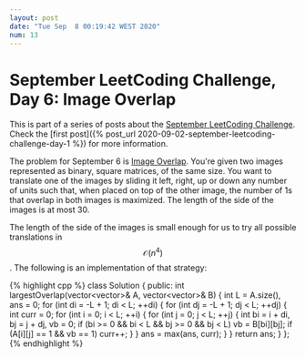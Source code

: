 ```yaml
---
layout: post
date: "Tue Sep  8 00:19:42 WEST 2020"
num: 13
---
```


# September LeetCoding Challenge, Day 6: Image Overlap

<div class="message" markdown="1">

This is part of a series of posts about the [September LeetCoding
Challenge][september-challenge]. Check the [first post]({% post_url
2020-09-02-september-leetcoding-challenge-day-1 %}) for more information.

</div>

The problem for September 6 is [Image Overlap][problem]. You're given two images
represented as binary, square matrices, of the same size. You want to translate
one of the images by sliding it left, right, up or down any number of units such
that, when placed on top of the other image, the number of 1s that overlap in
both images is maximized. The length of the side of the images is at most 30.

The length of the side of the images is small enough for us to try all possible
translations in $$\mathcal{O}(n^4)$$. The following is an implementation of that
strategy:

{% highlight cpp %}
class Solution {
public:
  int largestOverlap(vector<vector<int>>& A, vector<vector<int>>& B) {
    int L = A.size(), ans = 0;
    for (int di = -L + 1; di < L; ++di) {
      for (int dj = -L + 1; dj < L; ++dj) {
        int curr = 0;
        for (int i = 0; i < L; ++i) {
          for (int j = 0; j < L; ++j) {
            int bi = i + di, bj = j + dj, vb = 0;
            if (bi >= 0 && bi < L && bj >= 0 && bj < L)
              vb = B[bi][bj];
            if (A[i][j] == 1 && vb == 1)
              curr++;
          }
        }
        ans = max(ans, curr);
      }
    }
    return ans;
  }
};
{% endhighlight %}

[problem]: https://leetcode.com/problems/image-overlap/
[september-challenge]: https://leetcode.com/explore/challenge/card/september-leetcoding-challenge/
